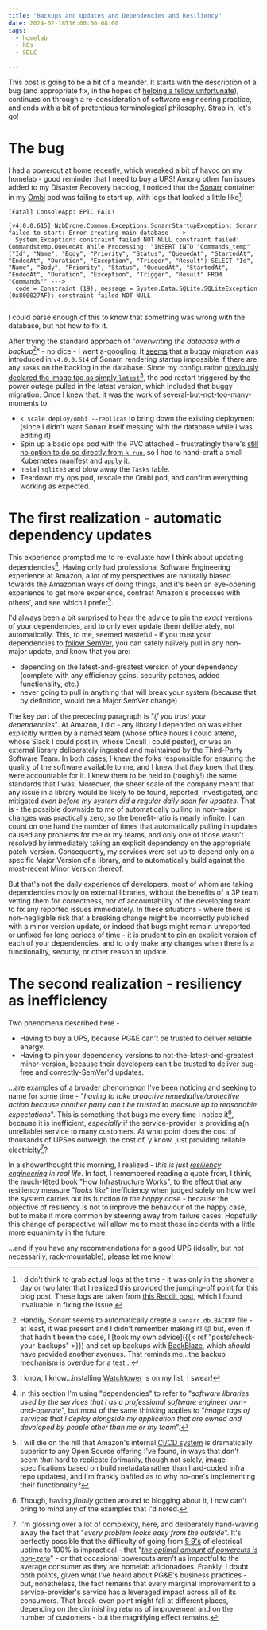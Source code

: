 ```yaml
---
title: "Backups and Updates and Dependencies and Resiliency"
date: 2024-02-18T16:00:00-08:00
tags:
  - homelab
  - k8s
  - SDLC

---
```

This post is going to be a bit of a meander. It starts with the description of a bug (and appropriate fix, in the hopes of [helping a fellow unfortunate](https://xkcd.com/979/)), continues on through a re-consideration of software engineering practice, and ends with a bit of pretentious terminological philosophy. Strap in, let's go!
<!--more-->
# The bug

I had a powercut at home recently, which wreaked a bit of havoc on my homelab - good reminder that I need to buy a UPS! Among other fun issues added to my Disaster Recovery backlog, I noticed that the [Sonarr](https://sonarr.tv/) container in my [Ombi](https://ombi.io/) pod was failing to start up, with logs that looked a little like[^not-actual-logs]:

```
[Fatal] ConsoleApp: EPIC FAIL! 

[v4.0.0.615] NzbDrone.Common.Exceptions.SonarrStartupException: Sonarr failed to start: Error creating main database --->
  System.Exception: constraint failed NOT NULL constraint failed: Commandstemp.QueuedAt While Processing: "INSERT INTO "Commands_temp" ("Id", "Name", "Body", "Priority", "Status", "QueuedAt", "StartedAt", "EndedAt", "Duration", "Exception", "Trigger", "Result") SELECT "Id", "Name", "Body", "Priority", "Status", "QueuedAt", "StartedAt", "EndedAt", "Duration", "Exception", "Trigger", "Result" FROM "Commands"" --->
  code = Constraint (19), message = System.Data.SQLite.SQLiteException (0x800027AF): constraint failed NOT NULL
...
```

I could parse enough of this to know that something was wrong with the database, but not how to fix it.

After trying the standard approach of "_overwriting the database with a backup_[^backup]" - no dice - I went a-googling. It [seems](https://old.reddit.com/r/sonarr/comments/15p160j/v4_consoleapp_epic_fail_error/) that a buggy migration was introduced in `v4.0.0.614` of Sonarr, rendering startup impossible if there are any `Tasks` on the backlog in the database. Since my configuration [previously declared the image tag as simply `latest`](https://gitea.scubbo.org/scubbo/helm-charts/src/commit/3dfc818f5f58e3a733fd7acd22269bf1ac94d21a/charts/ombi/templates/deployment.yaml#L57)[^watchtower], the pod restart triggered by the power outage pulled in the latest version, which included that buggy migration. Once I knew that, it was the work of several-but-not-too-many-moments to:

* `k scale deploy/ombi --replicas` to bring down the existing deployment (since I didn't want Sonarr itself messing with the database while I was editing it)
* Spin up a basic ops pod with the PVC attached - frustratingly there's [still no option to do so directly from `k run`](https://github.com/kubernetes/kubernetes/issues/30645), so I had to hand-craft a small Kubernetes manifest and `apply` it.
* Install `sqlite3` and blow away the `Tasks` table.
* Teardown my ops pod, rescale the Ombi pod, and confirm everything working as expected.

# The first realization - automatic dependency updates

This experience prompted me to re-evaluate how I think about updating dependencies[^what-are-dependencies]. Having only had professional Software Engineering experience at Amazon, a lot of my perspectives are naturally biased towards the Amazonian ways of doing things, and it's been an eye-opening experience to get more experience, contrast Amazon's processes with others', and see which I prefer[^ci-cd].

I'd always been a bit surprised to hear the advice to pin the _exact_ versions of your dependencies, and to only ever update them deliberately, not automatically. This, to me, seemed wasteful - if you trust your dependencies to [follow SemVer](https://semver.org/), you can safely naïvely pull in any non-major update, and know that you are:
* depending on the latest-and-greatest version of your dependency (complete with any efficiency gains, security patches, added functionality, etc.)
* never going to pull in anything that will break your system (because that, by definition, would be a Major SemVer change)

The key part of the preceding paragraph is "_if you trust your dependencies_". At Amazon, I did - any library I depended on was either explicitly written by a named team (whose office hours I could attend, whose Slack I could post in, whose Oncall I could pester), or was an external library deliberately ingested and maintained by the Third-Party Software Team. In both cases, I knew the folks responsible for ensuring the quality of the software available to me, and I knew that _they_ knew that they were accountable for it. I knew them to be held to (roughly!) the same standards that I was. Moreover, the sheer scale of the company meant that any issue in a library would be likely to be found, reported, investigated, and mitigated _even before my system did a regular daily scan for updates_. That is - the possible downside to me of automatically pulling in non-major changes was practically zero, so the benefit-ratio is nearly infinite. I can count on one hand the number of times that automatically pulling in updates caused any problems for me or my teams, and only one of those wasn't resolved by immediately taking an explicit dependency on the appropriate patch-version. Consequently, my services were set up to depend only on a specific Major Version of a library, and to automatically build against the most-recent Minor Version thereof.

But that's not the daily experience of developers, most of whom are taking dependencies mostly on external libraries, without the benefits of a 3P team vetting them for correctness, nor of accountability of the developing team to fix any reported issues immediately. In these situations - where there is non-negligible risk that a breaking change might be incorrectly published with a minor version update, or indeed that bugs might remain unreported or unfixed for long periods of time - it is prudent to pin an explicit version of each of your dependencies, and to only make any changes when there is a functionality, security, or other reason to update.

# The second realization - resiliency as inefficiency

Two phenomena described here -

* Having to buy a UPS, because PG&E can't be trusted to deliver reliable energy.
* Having to pin your dependency versions to not-the-latest-and-greatest minor-version, because their developers can't be trusted to deliver bug-free and correctly-SemVer'd updates.

...are examples of a broader phenomenon I've been noticing and seeking to name for some time - "_having to take proactive remediative/protective action because another party can't be trusted to measure up to reasonable expectations_". This is something that bugs me every time I notice it[^examples], because it is inefficient, _especially_ if the service-provider is providing a(n unreliable) service to many customers. At what point does the cost of thousands of UPSes outweigh the cost of, y'know, just providing reliable electricity[^complexity]?

In a showerthought this morning, I realized - _this is just [resiliency engineering](https://sre.google/sre-book/introduction/) in real life_. In fact, I remembered reading a quote from, I think, the much-fêted book "[How Infrastructure Works](https://www.amazon.com/How-Infrastructure-Works-Inside-Systems/dp/0593086597)", to the effect that any resiliency measure "_looks like_" inefficiency when judged solely on how well the system carries out its function _in the happy case_ - because the objective of resiliency is not to improve the behaviour of the happy case, but to make it more common by steering away from failure cases. Hopefully this change of perspective will allow me to meet these incidents with a little more equanimity in the future.

...and if you have any recommendations for a good UPS (ideally, but not necessarily, rack-mountable), please let me know!

[^not-actual-logs]: I didn't think to grab actual logs at the time - it was only in the shower a day or two later that I realized this provided the jumping-off point for this blog post. These logs are taken from [this Reddit post](https://old.reddit.com/r/sonarr/comments/15p160j/v4_consoleapp_epic_fail_error/), which I found invaluable in fixing the issue.
[^backup]: Handily, Sonarr seems to automatically create a `sonarr.db.BACKUP` file - at least, it was present and I didn't remember making it! 😝 but, even if that hadn't been the case, I [took my own advice]({{< ref "posts/check-your-backups" >}}) and set up backups with [BackBlaze](https://www.backblaze.com/), which _should_ have provided another avenues. That reminds me...the backup mechanism is overdue for a test...
[^watchtower]: I know, I know...installing [Watchtower](https://containrrr.dev/watchtower/) is on my list, I swear!
[^what-are-dependencies]: in this section I'm using "dependencies" to refer to "_software libraries used by the services that I as a professional software engineer own-and-operate_", but most of the same thinking applies to "_image tags of services that I deploy alongside my application that are owned and developed by people other than me or my team_".
[^ci-cd]: I will die on the hill that Amazon's internal [CI/CD system](https://blog.scubbo.org/posts/ci-cd-cd-oh-my/) is dramatically superior to any Open Source offering I've found, in ways that don't seem _that_ hard to replicate (primarily, though not solely, image specifications based on build metadata rather than hard-coded infra repo updates), and I'm frankly baffled as to why no-one's implementing their functionality?[^cunningham]
[^cunningham]: Yes, this _is_ a deliberate invocation of [Cunningham's Law](https://en.wikipedia.org/wiki/Ward_Cunningham#Law). _Please do_ prove me wrong!
[^examples]: Though, having _finally_ gotten around to blogging about it, I now can't bring to mind any of the examples that I'd noted.
[^complexity]: I'm glossing over a lot of complexity, here, and deliberately hand-waving away the fact that "_every problem looks easy from the outside_". It's perfectly possible that the difficulty of going from [5 9's](https://en.wikipedia.org/wiki/High_availability) of electrical uptime to 100% is impractical - that "_[the optimal amount of powercuts is non-zero](https://www.bitsaboutmoney.com/archive/optimal-amount-of-fraud/)_" - or that occasional powercuts aren't as impactful to the average consumer as they are homelab aficionadoes. Frankly, I doubt both points, given what I've heard about PG&E's business practices - but, nonetheless, the fact remains that every marginal improvement to a service-provider's service has a leveraged impact across all of its consumers. That break-even point might fall at different places, depending on the diminishing returns of improvement and on the number of customers - but the magnifying effect remains.
